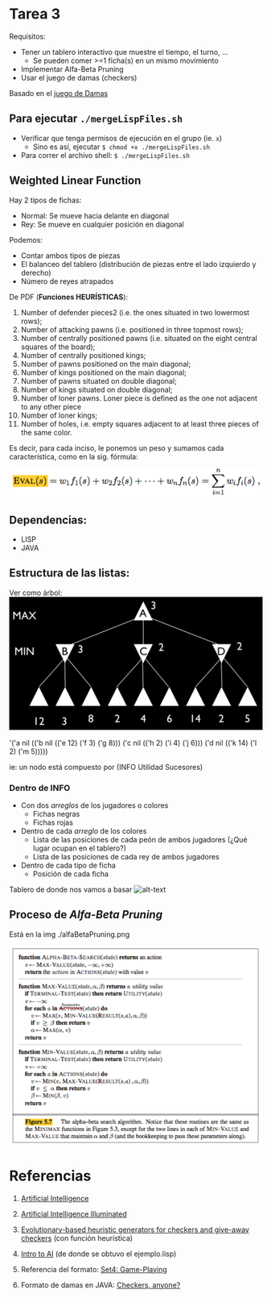 # Tarea 3
Requisitos:

* Tener un tablero interactivo que muestre el tiempo, el turno, …
  * Se pueden comer >=1 ficha(s) en un mismo movimiento
* Implementar Alfa-Beta Pruning
* Usar el juego de damas (checkers)

Basado en el [juego de Damas](http://www.coolmath-games.com/0-checkers)

## Para ejecutar `./mergeLispFiles.sh`
* Verificar que tenga permisos de ejecución en el grupo (ie. `x`)
  * Sino es así, ejecutar `$ chmod +x ./mergeLispFiles.sh`
* Para correr el archivo shell: `$ ./mergeLispFiles.sh`

## Weighted Linear Function
Hay 2 tipos de fichas:

  * Normal: Se mueve hacia delante en diagonal
  * Rey: Se mueve en cualquier posición en diagonal

Podemos:

  * Contar ambos tipos de piezas
  * El balanceo del tablero (distribución de piezas entre el lado izquierdo y derecho)
  * Número de reyes atrapados

De PDF (**Funciones HEURÍSTICAS**):

1. Number of defender pieces2 (i.e. the ones situated in two lowermost rows);
2. Number of attacking pawns (i.e. positioned in three topmost rows);
3. Number of centrally positioned pawns (i.e. situated on the eight central squares of the board);
4. Number of centrally positioned kings;
5. Number of pawns positioned on the main diagonal;
6. Number of kings positioned on the main diagonal;
7. Number of pawns situated on double diagonal;
8. Number of kings situated on double diagonal;
9. Number of loner pawns. Loner piece is defined as the one not adjacent to any other piece
10. Number of loner kings;
11. Number of holes, i.e. empty squares adjacent to at least three pieces of the same color.

Es decir, para cada inciso, le ponemos un peso y sumamos cada característica, como en la sig. fórmula:

![alt text](https://github.com/VicDCruz/InteligenciaArtificial/blob/dev/Tarea3/FormulaDeEvaluacion.png)

## Dependencias:
* LISP
* JAVA

## Estructura de las listas:
Ver como árbol:
![alt text](https://github.com/VicDCruz/InteligenciaArtificial/blob/dev/Tarea3/ejemplo.png)

'('a nil
(('b nil (('e 12) ('f 3) ('g 8)))
('c nil (('h 2) ('i 4) ('j 6)))
('d nil (('k 14) ('l 2) ('m 5)))))

ie: un nodo está compuesto por (INFO Utilidad Sucesores)

### Dentro de INFO
* Con dos *arreglos* de los jugadores o colores
  * Fichas negras
  * Fichas rojas
* Dentro de cada *arreglo* de los colores
  * Lista de las posiciones de cada peón de ambos jugadores (¿Qué lugar ocupan en el tablero?)
  * Lista de las posiciones de cada rey de ambos jugadores
* Dentro de cada tipo de ficha
  * Posición de cada ficha

Tablero de donde nos vamos a basar
![alt-text](https://docs.kde.org/trunk5/es/extragear-games/knights/Knights-board.png)



## Proceso de *Alfa-Beta Pruning*
Está en la img ./alfaBetaPruning.png

![alt-text](https://github.com/VicDCruz/InteligenciaArtificial/blob/dev/Tarea3/alfaBetaPruning.png)

# Referencias
1. [Artificial Intelligence](https://books.google.com.mx/books?id=_ixmRlL9jcIC&pg=PA117&lpg=PA117&dq=weighted+linear+function+checkers&source=bl&ots=JPLF-ToFUZ&sig=IO5g7W3mFUXnvCMscgagHlKq9Fk&hl=es&sa=X&ved=0ahUKEwia99WdrZjaAhVJVK0KHcgxAyAQ6AEIJzAA#v=onepage&q=weighted%20linear%20function%20checkers&f=false)
2. [Artificial Intelligence Illuminated](https://books.google.com.mx/books?id=LcOLqodW28EC&pg=PA160&lpg=PA160&dq=weighted+linear+function+checkers&source=bl&ots=sXtgcDLDE-&sig=5SCo9xmozkVXBCUUvvbORLLmNlY&hl=es&sa=X&ved=0ahUKEwjS9oaaq5jaAhVPKqwKHVJaA1AQ6AEILjAB#v=onepage&q=weighted%20linear%20function%20checkers&f=false)
3. [Evolutionary-based heuristic generators for checkers and give-away checkers](https://pdfs.semanticscholar.org/91c9/d140267f3b008d00b330b6b0e9182fa4b62e.pdf) (con función heurística)
4. [Intro to AI](https://www.cs.rochester.edu/u/kautz/Courses/242spring2014/242ai06-alpha-beta-pruning.pdf) (de donde se obtuvo el ejemplo.lisp)

5. Referencia del formato: [Set4: Game-Playing](http://www.ics.uci.edu/~kkask/Fall-2016%20CS271/slides/04-games.pdf)

6. Formato de damas en JAVA: [Checkers, anyone?](https://www.javaworld.com/article/3014190/learn-java/checkers-anyone.html)
